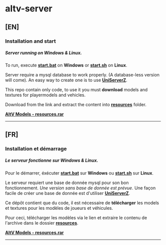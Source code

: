 # altv-server

## [EN]
### Installation and start
##### Server running on Windows & Linux.
To run, execute [**start.bat**](start.bat) on **Windows** or [**start.sh**](start.sh) on **Linux**.

Server require a mysql database to work properly. (A database-less version will come).
An easy way to create one is to use [**UniServerZ**](https://www.uniformserver.com/).

This repo contain only code, to use it you must **download** models and textures for playermodels and vehicles.

Download from the link and extract the content into [**resources**](resources) folder.

[**AltV Models - resources.rar**](https://drive.google.com/file/d/120VXC2xxUedMNKhLPvmXLlLbrj0YcJk8/view?usp=share_link)

---

## [FR]
### Installation et démarrage
##### Le serveur fonctionne sur Windows & Linux.

Pour le démarrer, éxécuter [**start.bat**](start.bat) sur **Windows** ou [**start.sh**](start.sh) sur **Linux**.

Le serveur requiert une base de donnée mysql pour son bon fonctionnement. *Une version sans base de donnée est prévue*.
Une façon facile de créer une base de donnée est d'utiliser [**UniServerZ**](https://www.uniformserver.com/).

Ce dépôt contient que du code, il est nécessaire de **télécharger** les models et textures pour les modèles de joueurs et véhicules.

Pour ceci, télécharger les modèles via le lien et extraire le contenu de l'archive dans le dossier [**resources**](resources).



[**AltV Models - resources.rar**](https://drive.google.com/file/d/120VXC2xxUedMNKhLPvmXLlLbrj0YcJk8/view?usp=share_link)

---